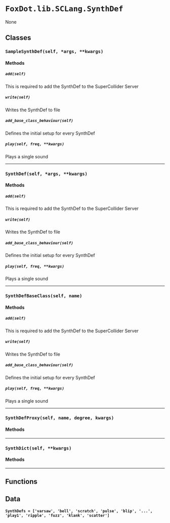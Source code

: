 # `FoxDot.lib.SCLang.SynthDef`

None

## Classes

### `SampleSynthDef(self, *args, **kwargs)`



#### Methods

##### `add(self)`

This is required to add the SynthDef to the SuperCollider Server 

##### `write(self)`

Writes the SynthDef to file 

##### `add_base_class_behaviour(self)`

Defines the initial setup for every SynthDef 

##### `play(self, freq, **kwargs)`

Plays a single sound 

---

### `SynthDef(self, *args, **kwargs)`



#### Methods

##### `add(self)`

This is required to add the SynthDef to the SuperCollider Server 

##### `write(self)`

Writes the SynthDef to file 

##### `add_base_class_behaviour(self)`

Defines the initial setup for every SynthDef 

##### `play(self, freq, **kwargs)`

Plays a single sound 

---

### `SynthDefBaseClass(self, name)`



#### Methods

##### `add(self)`

This is required to add the SynthDef to the SuperCollider Server 

##### `write(self)`

Writes the SynthDef to file 

##### `add_base_class_behaviour(self)`

Defines the initial setup for every SynthDef 

##### `play(self, freq, **kwargs)`

Plays a single sound 

---

### `SynthDefProxy(self, name, degree, kwargs)`



#### Methods

---

### `SynthDict(self, **kwargs)`



#### Methods

---

## Functions

## Data

#### `SynthDefs = ['varsaw', 'bell', 'scratch', 'pulse', 'blip', '...', 'play1', 'ripple', 'fuzz', 'klank', 'scatter']`

